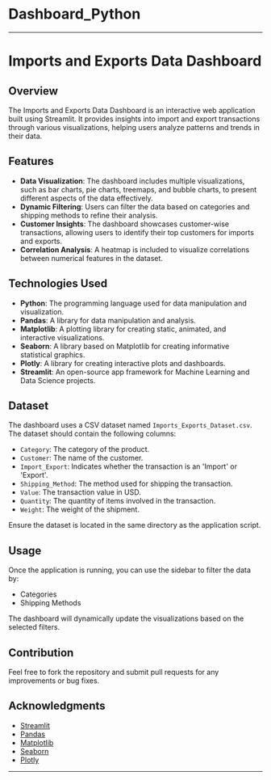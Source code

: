 # Dashboard_Python
---

# Imports and Exports Data Dashboard

## Overview
The Imports and Exports Data Dashboard is an interactive web application built using Streamlit. It provides insights into import and export transactions through various visualizations, helping users analyze patterns and trends in their data.

## Features
- **Data Visualization**: The dashboard includes multiple visualizations, such as bar charts, pie charts, treemaps, and bubble charts, to present different aspects of the data effectively.
- **Dynamic Filtering**: Users can filter the data based on categories and shipping methods to refine their analysis.
- **Customer Insights**: The dashboard showcases customer-wise transactions, allowing users to identify their top customers for imports and exports.
- **Correlation Analysis**: A heatmap is included to visualize correlations between numerical features in the dataset.

## Technologies Used
- **Python**: The programming language used for data manipulation and visualization.
- **Pandas**: A library for data manipulation and analysis.
- **Matplotlib**: A plotting library for creating static, animated, and interactive visualizations.
- **Seaborn**: A library based on Matplotlib for creating informative statistical graphics.
- **Plotly**: A library for creating interactive plots and dashboards.
- **Streamlit**: An open-source app framework for Machine Learning and Data Science projects.

## Dataset
The dashboard uses a CSV dataset named `Imports_Exports_Dataset.csv`. The dataset should contain the following columns:
- `Category`: The category of the product.
- `Customer`: The name of the customer.
- `Import_Export`: Indicates whether the transaction is an 'Import' or 'Export'.
- `Shipping_Method`: The method used for shipping the transaction.
- `Value`: The transaction value in USD.
- `Quantity`: The quantity of items involved in the transaction.
- `Weight`: The weight of the shipment.

Ensure the dataset is located in the same directory as the application script.

## Usage
Once the application is running, you can use the sidebar to filter the data by:
- Categories
- Shipping Methods

The dashboard will dynamically update the visualizations based on the selected filters.

## Contribution
Feel free to fork the repository and submit pull requests for any improvements or bug fixes.

## Acknowledgments
- [Streamlit](https://streamlit.io/)
- [Pandas](https://pandas.pydata.org/)
- [Matplotlib](https://matplotlib.org/)
- [Seaborn](https://seaborn.pydata.org/)
- [Plotly](https://plotly.com/python/)

---
